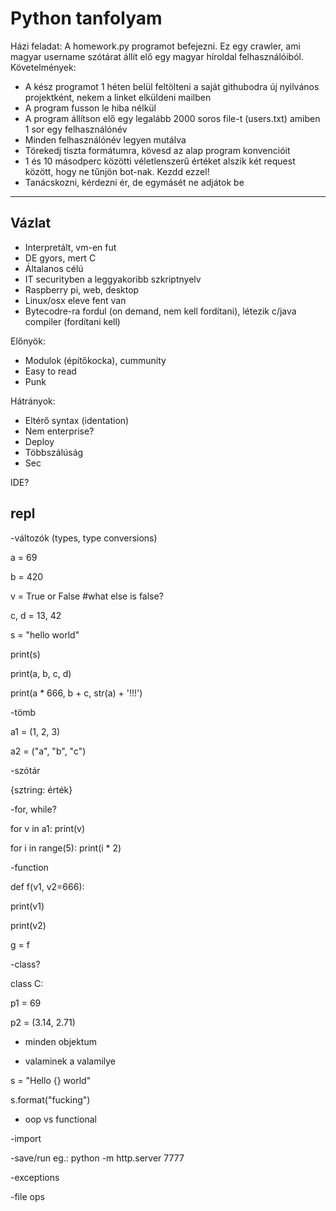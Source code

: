 # Python tanfolyam

Házi feladat:
A homework.py programot befejezni. Ez egy crawler, ami magyar username szótárat állít elő egy magyar híroldal felhasználóiból.
Követelmények:
- A kész programot 1 héten belül feltölteni a saját githubodra új nyilvános projektként, nekem a linket elküldeni mailben
- A program fusson le hiba nélkül
- A program állítson elő egy legalább 2000 soros file-t (users.txt) amiben 1 sor egy felhasználónév
- Minden felhasználónév legyen mutálva
- Törekedj tiszta formátumra, kövesd az alap program konvencióit
- 1 és 10 másodperc közötti véletlenszerű értéket alszik két request között, hogy ne tűnjön bot-nak. Kezdd ezzel!
- Tanácskozni, kérdezni ér, de egymásét ne adjátok be

--------------------------------------------------------
## Vázlat
- Interpretált, vm-en fut
- DE gyors, mert C
- Általanos célú
- IT securityben a leggyakoribb szkriptnyelv
- Raspberry pi, web, desktop
- Linux/osx eleve fent van
- Bytecodre-ra fordul (on demand, nem kell fordítani), létezik c/java compiler (fordítani kell)

Előnyök:
- Modulok (építőkocka), cummunity
- Easy to read
- Punk

Hátrányok:
- Eltérő syntax (identation)
- Nem enterprise?
- Deploy
- Többszálúság
- Sec

IDE?

repl
-----------------------------------
-változók (types, type conversions)

a = 69

b = 420

v = True or False #what else is false?

c, d = 13, 42

s = "hello world"

print(s)

print(a, b, c, d)

print(a * 666, b + c, str(a) + '!!!')

-tömb

a1 = (1, 2, 3)

a2 = ("a", "b", "c")

-szótár

{sztring: érték}

-for, while?

for v in a1: print(v)

for i in range(5): print(i * 2)


-function

def f(v1, v2=666):

print(v1)

print(v2)

g = f

-class?

class C:

p1 = 69

p2 = (3.14, 2.71)

- minden objektum

- valaminek a valamilye

s = "Hello {} world"

s.format("fucking")

- oop vs functional

-import

-save/run eg.: python -m http.server 7777

-exceptions

-file ops

